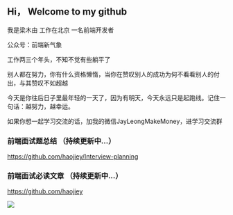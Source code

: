 ## Hi， Welcome to my github

我是梁木由 工作在北京 一名前端开发者

公众号：前端新气象

工作两三个年头，不知不觉有些躺平了

别人都在努力，你有什么资格懒惰，当你在赞叹别人的成功为何不看看别人的付出，与其赞叹不如超越

今天是你往后日子里最年轻的一天了，因为有明天，今天永远只是起跑线。记住一句话：越努力，越幸运。

如果你想一起学习交流的话，加我的微信JayLeongMakeMoney，进学习交流群

### 前端面试题总结 （持续更新中...）
https://github.com/haojiey/Interview-planning

### 前端面试必读文章 （持续更新中...）
https://github.com/haojiey

<img align="left" src="https://github-readme-stats.vercel.app/api?username=haojiey&show_icons=true&icon_color=0366d6&text_color=24292e&bg_color=ffffff&hide_title=true" />
